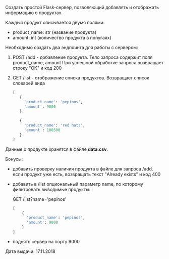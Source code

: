 Создать простой Flask-сервер, позволяющий добавлять 
и отображать информацию о продуктах.

Каждый продукт описывается двумя полями:

- product_name: str (название продукта)
- amount: int (количество продукта в попугаях)

Необходимо создать два эндпоинта для работы с сервером:

1) POST  /add   - добавление продукта.
   Тело запроса содержит поля product_name, amount
   При успешной обработке запроса возвращает 
   строку "OK" и код 200
   
2) GET   /list  - отображение списка продуктов.
   Возвращает список словарей вида
   ```python
   [
      {
        'product_name': 'pepinos',
        'amount': 9000
      },
      
      {
        'product_name': 'red hats',
        'amount': 100500
      }
   ]


Данные о продукте хранятся в файле **data.csv**.

Бонусы:

- добавить проверку наличия продукта в файле для
  запроса /add. если продукт уже есть, возвращать
  текст "Already exists" и код 400

- добавить в /list опциональный параметр name,
  по которому фильтровать выводимые продукты:
  
  GET /list?name='pepinos'
  ```python
  [
      {
        'product_name': 'pepinos',
        'amount': 9000
      }
  ]

- поднять сервер на порту 9000



Дата выдачи: 17.11.2018

